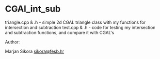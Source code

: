# CGAl_int_sub

triangle.cpp & .h 	- simple 2d CGAL triangle class with my functions for intersection and subtraction
test.cpp & .h		- code for testing my intersection and subtraction functions, and compare it with CGAL's


Author:

Marjan Sikora
sikora@fesb.hr
